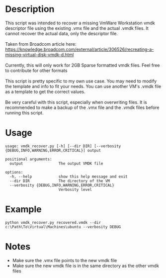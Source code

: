 # Description
This script was intended to recover a missing VmWare Workstation vmdk descriptor file using the existing .vmx file and the actual .vmdk files. It cannot recover the actual data, only the descriptor file.
<br><br>
Taken from Broadcom article here: https://knowledge.broadcom.com/external/article/306526/recreating-a-missing-virtual-disk-vmdk-d.html
<br><br>
Currently, this will only work for 2GB Sparse formatted vmdk files. Feel free to contribute for other formats
<br><br>
This script is pretty specific to my own use case. You may need to modify the template and info to fit your needs. You can use another VM's .vmdk file as a template to get the correct values.
<br><br>
Be very careful with this script, especially when overwriting files. It is recommended to make a backup of the .vmx file and the .vmdk files before running this script.

# Usage
```shell
usage: vmdk_recover.py [-h] [--dir DIR] [--verbosity {DEBUG,INFO,WARNING,ERROR,CRITICAL}] output

positional arguments:
  output                The output VMDK file

options:
  -h, --help            show this help message and exit
  --dir DIR             The directory of the VM
  --verbosity {DEBUG,INFO,WARNING,ERROR,CRITICAL}
                        Verbosity level
```

# Example
```shell
python vmdk_recover.py recovered.vmdk --dir c:\Path\To\Virtual\Machines\ubuntu --verbosity DEBUG
```

# Notes
- Make sure the .vmx file points to the new vmdk file
- Make sure the new vmdk file is in the same directory as the other vmdk files